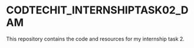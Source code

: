 # CODTECHIT_INTERNSHIPTASK02_DAM
This repository contains the code and resources for my internship task 2.
